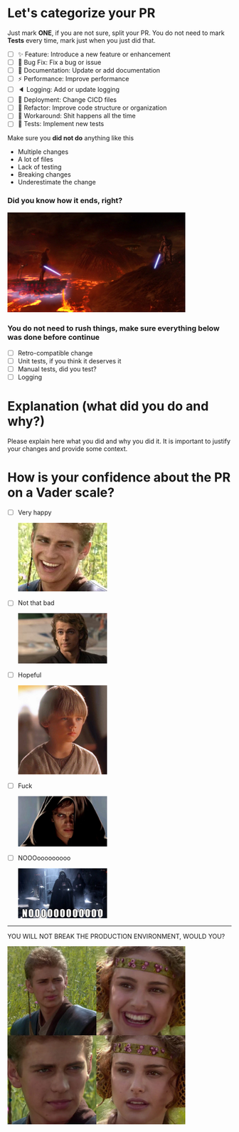 # Let's categorize your PR

Just mark **ONE**, if you are not sure, split your PR.
You do not need to mark **Tests** every time, mark just when you just did that.

- [ ] ✨ Feature: Introduce a new feature or enhancement
- [ ] 🐛 Bug Fix: Fix a bug or issue
- [ ] 📝 Documentation: Update or add documentation
- [ ] ⚡️  Performance: Improve performance
- [ ] 🔈 Logging: Add or update logging
- [ ] 💚 Deployment: Change CICD files
- [ ] 🔄 Refactor: Improve code structure or organization
- [ ] 💩 Workaround: Shit happens all the time
- [ ] 🧪 Tests: Implement new tests

Make sure you **did not do** anything like this

- Multiple changes
- A lot of files
- Lack of testing
- Breaking changes
- Underestimate the change


### Did you know how it ends, right?

<img src="assets/image-6.png" width="400px" />

### You do not need to rush things, make sure everything below was done before continue

- [ ] Retro-compatible change
- [ ] Unit tests, if you think it deserves it
- [ ] Manual tests, did you test? 
- [ ] Logging

# Explanation (what did you do and why?)

Please explain here what you did and why you did it. It is important to justify your changes and provide some context.

# How is your confidence about the PR on a Vader scale?

- [ ] Very happy
  
  <img src="assets/image.png" width="200px" />
- [ ] Not that bad
  
  <img src="assets/image-1.png" width="200px" />
- [ ] Hopeful
  
  <img src="assets/image-2.png" width="200px" />
- [ ] Fuck
  
  <img src="assets/image-3.png" width="200px" />

- [ ] NOOOooooooooo

  <img src="assets/image-4.png" width="200px" />

----

YOU WILL NOT BREAK THE PRODUCTION ENVIRONMENT, WOULD YOU?

<img src="assets/image-5.png" width="400px" />
